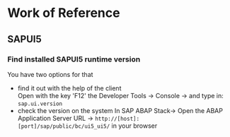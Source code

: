 
# Work of Reference
## SAPUI5
### Find installed SAPUI5 runtime version
You have two options for that
* find it out with the help of the client  
Open with the key 'F12' the Developer Tools -> Console -> and type in: `sap.ui.version`
* check the version on the system
In SAP ABAP Stack-> 
Open the ABAP Application Server URL -> `http://[host]:[port]/sap/public/bc/ui5_ui5/` in your browser

